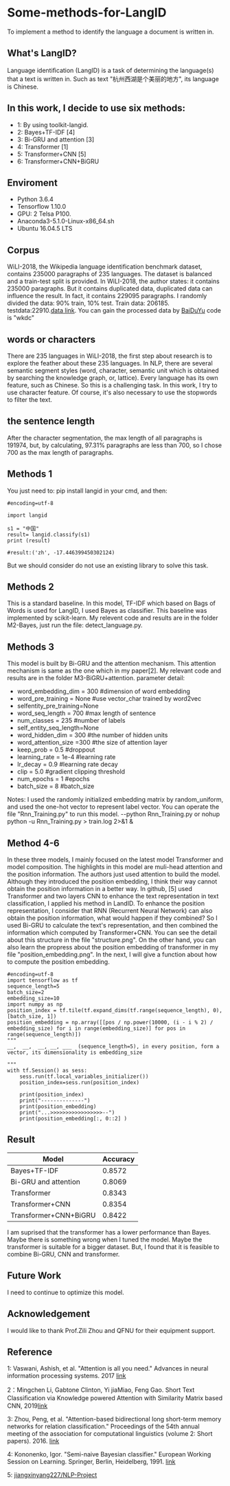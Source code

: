 # Some-methods-for-LangID
To implement a method to identify the language a document is written in.

## What's LangID?
Language identiﬁcation (LangID) is a task of determining the language(s) that a text is written in. Such as text "杭州西湖是个美丽的地方", its language is Chinese.

## In this work, I decide to use six methods: 
* 1: By using toolkit-langid.
* 2: Bayes+TF-IDF [4]
* 3: Bi-GRU and attention [3]
* 4: Transformer [1]
* 5: Transformer+CNN [5]
* 6: Transformer+CNN+BiGRU
## Enviroment
* Python 3.6.4 
* Tensorflow 1.10.0
* GPU: 2 Telsa P100. 
* Anaconda3-5.1.0-Linux-x86_64.sh
* Ubuntu 16.04.5 LTS

## Corpus
WiLI-2018, the Wikipedia language identification benchmark dataset, contains 235000 paragraphs of 235 languages. The dataset is balanced and a train-test split is provided. In WiLI-2018, the author states: it contains 235000 paragraphs. But it contains duplicated data, duplicated data can influence the result.  In fact, it contains 229095 paragraphs. I randomly divided the data: 90% train, 10% test. Train data: 206185. testdata:22910.[data link](https://zenodo.org/record/841984#collapseCitations). You can gain the processed data by
[BaiDuYu](https://pan.baidu.com/s/13atqh9mWsQIROgH2MIO8IQ) code is "wkdc"

## words or characters
There are 235 languages in WiLI-2018,  the first step about research is to explore the feather about these 235 languages. In NLP, there are several semantic segment styles (word, character, semantic unit which is obtained by searching the knowledge graph, or, lattice). Every language has its own feature, such as Chinese. So this is a challenging task. In this work, I try to use character feature. Of course, it's also necessary to use the stopwords to filter the text.

## the sentence length
After the character segmentation, the max length of all paragraphs is 191974, but, by calculating, 97.31% paragraphs are less than 700, so I chose 700 as the max length of paragraphs.

## Methods 1
You just need to: pip install langid in your cmd, and then:
```
#encoding=utf-8

import langid

s1 = "中国"
result= langid.classify(s1)
print (result)

#result:('zh', -17.446399450302124)
```
But we should consider do not use an existing library to solve this task.
## Methods 2
This is a standard baseline. In this model, TF-IDF which based on Bags of Words is used for LangID, I used Bayes as classifier. This baseline was implemented by scikit-learn. My relevent code and results are in the folder M2-Bayes, just run the file: detect_language.py.
## Methods 3
This model is built by Bi-GRU and the attention mechanism. This attention mechanism is same as the one which in my paper[2]. My relevant code and results are in the folder M3-BiGRU+attention. 
parameter detail:

* word_embedding_dim = 300      #dimension of word embedding
* word_pre_training = None      #use vector_char trained by word2vec
* selfentity_pre_training=None
* word_seq_length = 700         #max length of sentence
* num_classes = 235             #number of labels
* self_entity_seq_length=None
* word_hidden_dim = 300         #the number of hidden units
* word_attention_size =300     #the size of attention layer
* keep_prob = 0.5              #droppout
* learning_rate = 1e-4         #learning rate
* lr_decay = 0.9               #learning rate decay
* clip = 5.0                   #gradient clipping threshold
* num_epochs = 1               #epochs
* batch_size = 8               #batch_size

Notes: I used the randomly initialized embedding matrix by random_uniform, and used the one-hot vector to represent label vector. You can operate the file "Rnn_Training.py" to run this model. --python Rnn_Training.py or nohup python -u Rnn_Training.py > train.log 2>&1 &
## Method 4-6
In these three models, I mainly focused on the latest model Transformer and model composition. The highlights in this model are muli-head attention and the position information. The authors just used attention to build the model. Although they introduced the position embedding, I think their way cannot obtain the position information in a better way. In github, [5] used Transformer and two layers CNN to enhance the text representation in text classification, I applied his method in LandID. To enhance the position representation, I consider that RNN (Recurrent Neural Network) can also obtain the position information, what would happen if they combined? So I used Bi-GRU to calculate the text's representation, and then combined the information which computed by Transformer+CNN. You can see the detail about this structure in the file "structure.png". On the other hand, you can also learn the propress about the position embedding of transformer in my file "position_embedding.png". In the next, I will give a function about how to compute the position embedding.
```
#encoding=utf-8
import tensorflow as tf
sequence_length=5
batch_size=2
embedding_size=10
import numpy as np
position_index = tf.tile(tf.expand_dims(tf.range(sequence_length), 0), [batch_size, 1])
position_embedding = np.array([[pos / np.power(10000, (i - i % 2) / embedding_size) for i in range(embedding_size)] for pos in range(sequence_length)])
"""
__,  __,  __, __, ___  (sequence_length=5), in every position, form a vector, its dimensionality is embedding_size

"""
with tf.Session() as sess:
    sess.run(tf.local_variables_initializer())
    position_index=sess.run(position_index)

    print(position_index)
    print("--------------")
    print(position_embedding)
    print("...>>>>>>>>>>>>>>>>>--")
    print(position_embedding[:, 0::2] )
```


## Result
| Model | Accuracy|
| ------ | ------ |
| Bayes+TF-IDF| 0.8572 |
| Bi-GRU and attention| 0.8069 |
| Transformer| 0.8343|
| Transformer+CNN| 0.8354 |
|Transformer+CNN+BiGRU| 0.8422 |

I am suprised that the transformer has a lower performance than Bayes. Maybe there is something wrong when I tuned the model. Maybe the transformer is suitable for a bigger dataset. But, I found that it is feasible to combine Bi-GRU, CNN and transformer.
## Future Work
I need to continue to optimize this model.
## Acknowledgement
I would like to thank Prof.Zili Zhou and QFNU for their equipment support.

## Reference
1: Vaswani, Ashish, et al. "Attention is all you need." Advances in neural information processing systems. 2017 [link](http://papers.nips.cc/paper/7181-attention-is-all-you-need)

2：Mingchen Li, Gabtone Clinton, Yi jiaMiao, Feng Gao. Short Text Classiﬁcation via Knowledge powered Attention with Similarity Matrix based CNN, 2019[link](https://arxiv.org/abs/2002.03350)

3: Zhou, Peng, et al. "Attention-based bidirectional long short-term memory networks for relation classification." Proceedings of the 54th annual meeting of the association for computational linguistics (volume 2: Short papers). 2016. [link](https://www.aclweb.org/anthology/P16-2034.pdf)

4: Kononenko, Igor. "Semi-naive Bayesian classifier." European Working Session on Learning. Springer, Berlin, Heidelberg, 1991. [link](https://link.springer.com/chapter/10.1007/BFb0017015)

5: [jiangxinyang227/NLP-Project](https://github.com/jiangxinyang227/NLP-Project/tree/master/text_classifier)
